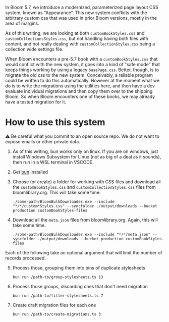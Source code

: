 In Bloom 5.7, we introduce a modernized, parameterized page layout CSS system, known as "Appearance". This new system conflicts with the arbitrary custom css that was used in prior Bloom versions, mostly in the area of margins.

As of this writing, we are looking at both `customBookStyles.css` and `customCollectionsStyles.css`, but not handling having both files with content, and not really dealing with `customCollectionStyles.css` being a collection wide settings file.

When Bloom encounters a pre-5.7 book with a `customBookStyles.css` that would conflict with the new system, it goes into a kind of "safe mode" that keeps things working by using a legacy `basePage.css`. Better, though, is to migrate the old css to the new system. Conceivably, a reliable program could be written to do this automatically. However at the moment what we do is to write the migrations using the utilities here, and then have a dev evaluate individual migrations and then copy them over to the shipping Bloom. So when Bloom encounters one of these books, we may already have a tested migration for it.

# How to use this system

⚠️ Be careful what you commit to an open source repo. We do not want to expose emails or other private data.

1. As of this writing, bun works only on linux. If you are on windows, just install Windows Subsystem for Linux (not as big of a deal as it sounds), then run in a WSL terminal in VSCODE.

2. Get [bun](https://bun.sh/) installed

3. Choose (or create) a folder for working with CSS files and download all the `customBookStyles.css` and `customCollectionStyles.css` files from bloomlibrary.org.  This will take some time.

    `./some-path/BloomBulkDownloader.exe --include "*/*/custom*Styles.css" --syncfolder ./output/downloads --bucket production customBookStyles-files`

4. Download all the `meta.json` files from bloomlibrary.org.  Again, this will take some time.

    `./some-path/BloomBulkDownloader.exe --include "*/*/meta.json" --syncfolder ./output/downloads --bucket production customBookStyles-files`

Each of the following take an optional argument that will limit the number of records processed.

5. Process those, grouping them into bins of duplicate stylesheets

    `bun run /path-to/group-stylesheets.ts 13`

6. Process those groups, discarding ones that don't need migration

    `bun run /path-to/filter-stylesheets.ts 7`

7. Create draft migration files for each one

    `bun run /path-to/create-migrations.ts 3`
